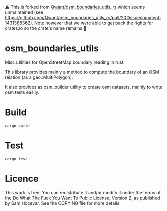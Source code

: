 :warning: This is forked from [Qwant/osm_boundaries_utils_rs](https://github.com/Qwant/osm_boundaries_utils_rs) which seems unmaintained (see https://github.com/Qwant/osm_boundaries_utils_rs/pull/20#issuecomment-1431388362).
Note however that we were able to get back the rights for crates.io so the crate's name remains :tada:

# osm_boundaries_utils

Misc utilities for OpenStreetMap boundary reading in rust.

This library provides mainly a method to compute the boundary of an OSM relation (as a geo::MultiPolygon).

It also provides as osm_builder utility to create osm datasets, mainly to write osm tests easily.

# Build

`cargo build`

# Test

`cargo test`

# Licence
This work is free. You can redistribute it and/or modify it under the terms of the Do What The Fuck You Want To Public License, Version 2, as published by Sam Hocevar. See the COPYING file for more details.
